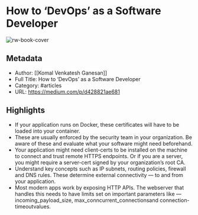 # How to ‘DevOps’ as a Software Developer

![rw-book-cover](https://readwise-assets.s3.amazonaws.com/static/images/article4.6bc1851654a0.png)

## Metadata
- Author: [[Komal Venkatesh Ganesan]]
- Full Title: How to ‘DevOps’ as a Software Developer
- Category: #articles
- URL: https://medium.com/p/d428821ae681

## Highlights
- If your application runs on Docker, these certificates will have to be loaded into your container.
- These are usually enforced by the security team in your organization. Be aware of these and evaluate what your software might need beforehand.
- Your application might need client-certs to be installed on the machine to connect and trust remote HTTPS endpoints. Or if you are a server, you might require a server-cert signed by your organization’s root CA.
- Understand key concepts such as IP subnets, routing policies, firewall and DNS rules. These determine external connectivity — to and from your application.
- Most modern apps work by exposing HTTP APIs. The webserver that handles this needs to have limits set on important parameters like — incoming_payload_size, max_conncurrent_connectionsand connection-timeoutvalues.

